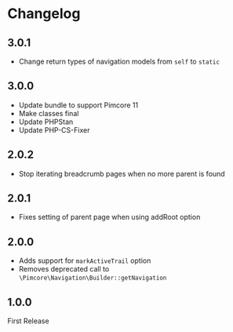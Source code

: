 # Changelog

## 3.0.1

* Change return types of navigation models from `self` to `static`

## 3.0.0

* Update bundle to support Pimcore 11
* Make classes final
* Update PHPStan
* Update PHP-CS-Fixer

## 2.0.2

* Stop iterating breadcrumb pages when no more parent is found

## 2.0.1

* Fixes setting of parent page when using addRoot option

## 2.0.0

* Adds support for `markActiveTrail` option
* Removes deprecated call to `\Pimcore\Navigation\Builder::getNavigation`

## 1.0.0

First Release
